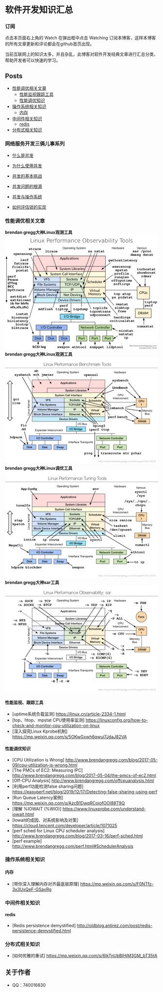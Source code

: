 软件开发知识汇总
========

### 订阅
点击本页面右上角的 Watch 在弹出框中点击 Watching 订阅本博客，这样本博客的所有文章更新和评论都会在github首页出现。

当前互联网上的知识太多，并且杂乱，此博客对软件开发经典文章进行汇总分类，帮助开发者可以快速的学习。

## Posts
* [性能调优相关文章](#性能调优相关文章)<br>
     * [性能监视跟踪工具](#性能监视跟踪工具)<br>
     * [性能调优知识](#性能调优知识)<br>
* [操作系统相关知识](#操作系统相关知识)<br>
     * [内存](#内存)<br>
* [中间件相关知识](#中间件相关知识)<br>
     * [redis](#redis)<br>
* [分布式相关知识](#分布式相关知识)<br>

### 网络服务开发三俩儿事系列

- [什么是并发](https://github.com/o-my-god/Blog/wiki/什么是并发)

- [为什么使用并发](https://github.com/o-my-god/Blog/wiki/为什么使用并发)

- [并发的基本挑战](https://github.com/o-my-god/Blog/wiki/并发的基本挑战)

- [并发问题的根源](https://github.com/o-my-god/Blog/wiki/并发问题的根源)

- [并发与操作系统](https://github.com/o-my-god/Blog/wiki/并发和操作系统)

- [如何评估锁的实现](https://github.com/o-my-god/Blog/wiki/如何评估锁的实现)

### 性能调优相关文章
**brendan gregg大神Linux观测工具**
![brendan gregg大神Linux观测工具](https://github.com/o-my-god/Blog/blob/master/resource/linux_observability_tools.png "brendan gregg大神Linux观测工具")
**brendan gregg大神Linux观测工具**
![brendan gregg大神Linux基准测试工具](https://github.com/o-my-god/Blog/blob/master/resource/linux_benchmarking_tools.png)
**brendan gregg大神Linux调优工具**
![brendan gregg大神Linux调优工具](https://github.com/o-my-god/Blog/blob/master/resource/linux_tuning_tools.png)
**brendan gregg大神sar工具**
![brendan gregg大神Linux调优工具](https://github.com/o-my-god/Blog/blob/master/resource/linux_observability_sar.png)

#### 性能监视、跟踪工具
- [uptime系统负载监测] https://linux.cn/article-2334-1.html 
- [top、htop、mpstat CPU使用率监测] https://linuxconfig.org/how-to-check-and-monitor-cpu-utilization-on-linux
- [深入探究Linux Kprobe机制] https://mp.weixin.qq.com/s/5OKwGxwh6qwui7JdaJ82VA

#### 性能调优知识
- [CPU Utilization is Wrong] http://www.brendangregg.com/blog/2017-05-09/cpu-utilization-is-wrong.html
- [The PMCs of EC2: Measuring IPC] http://www.brendangregg.com/blog/2017-05-04/the-pmcs-of-ec2.html
- [Off-CPU Analysis] http://www.brendangregg.com/offcpuanalysis.html
- [利用perf功能检测false sharing问题] https://easyperf.net/blog/2019/12/17/Detecting-false-sharing-using-perf
- [Run Queue Latency案例] https://mp.weixin.qq.com/s/AzcB1DwqRCoiofOOI88T9Q
- [理解 %IOWAIT (%WIO)] https://www.linuxprobe.com/understand-iowait.html
- [Iowait的成因、对系统影响及对策] https://cloud.tencent.com/developer/article/1071025
- [perf sched for Linux CPU scheduler analysis] http://www.brendangregg.com/blog/2017-03-16/perf-sched.html
- [perf example] http://www.brendangregg.com/perf.html#SchedulerAnalysis

### 操作系统相关知识
#### 内存
- [带你深入理解内存对齐最底层原理] https://mp.weixin.qq.com/s/F0NTfz-3x3UxQeF-GSavRg

### 中间件相关知识
#### redis
- [Redis persistence demystified] http://oldblog.antirez.com/post/redis-persistence-demystified.html

### 分布式相关知识
- [如何优雅的重试] https://mp.weixin.qq.com/s/6IkTnUbBlHjM3GM_bT35tA

## 关于作者
- QQ：740016830
